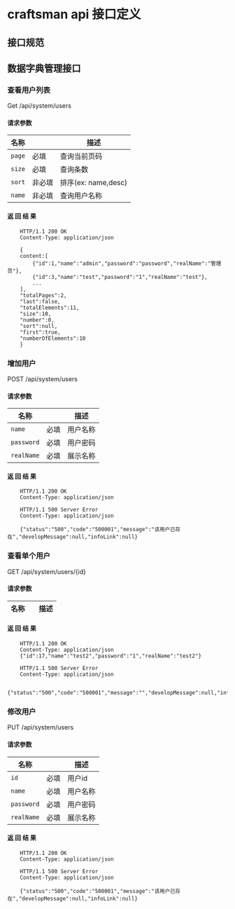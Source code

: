 # craftsman api 接口定义

##  接口规范

##  数据字典管理接口

### 查看用户列表

Get /api/system/users

#### 请求参数

|       名称      |      |    描述    |
|-----------------|------|------------|
| `page` | 必填 | 查询当前页码 |
| `size` | 必填 | 查询条数 |
| `sort` | 非必填 | 排序(ex: name,desc)|
| `name` | 非必填 | 查询用户名称 |

#### 返 回 结 果
~~~~http
    HTTP/1.1 200 OK
    Content-Type: application/json
    
    {
    content:[
        {"id":1,"name":"admin","password":"password","realName":"管理员"},
        {"id":3,"name":"test","password":"1","realName":"test"},
        ...
    ],
    "totalPages":2,
    "last":false,
    "totalElements":11,
    "size":10,
    "number":0,
    "sort":null,
    "first":true,
    "numberOfElements":10
    }          
~~~~

### 增加用户

POST /api/system/users

#### 请求参数

|       名称      |      |    描述    |
|-----------------|------|------------|
| `name` | 必填 | 用户名称 |
| `password` | 必填 | 用户密码 |
| `realName` | 必填 | 展示名称 |

#### 返 回 结 果
~~~~http
    HTTP/1.1 200 OK
    Content-Type: application/json
~~~~


~~~~http
    HTTP/1.1 500 Server Error
    Content-Type: application/json
    
    {"status":"500","code":"500001","message":"该用户已存在","developMessage":null,"infoLink":null}
~~~~


### 查看单个用户

GET /api/system/users/{id}

#### 请求参数

|       名称      |      |    描述    |
|-----------------|------|------------|

#### 返 回 结 果
~~~~http
    HTTP/1.1 200 OK
    Content-Type: application/json
    {"id":17,"name":"test2","password":"1","realName":"test2"}
~~~~


~~~~http
    HTTP/1.1 500 Server Error
    Content-Type: application/json

    {"status":"500","code":"500001","message":"","developMessage":null,"infoLink":null}
~~~~

### 修改用户

PUT /api/system/users

#### 请求参数

|       名称      |      |    描述    |
|-----------------|------|------------|
| `id` | 必填 | 用户id |
| `name` | 必填 | 用户名称 |
| `password` | 必填 | 用户密码 |
| `realName` | 必填 | 展示名称 |

#### 返 回 结 果
~~~~http
    HTTP/1.1 200 OK
    Content-Type: application/json
~~~~


~~~~http
    HTTP/1.1 500 Server Error
    Content-Type: application/json

    {"status":"500","code":"500001","message":"该用户已存在","developMessage":null,"infoLink":null}
~~~~


